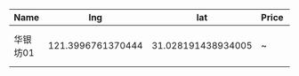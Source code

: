 Name | lng | lat | Price | visit | Wiki 
-- | -- | -- | -- | -- | --
华银坊01 | 121.3996761370444| 31.028191438934005| ~ | 1 | [华银坊01](https://junxnone.github.io/F/#/0055_%E4%BA%8C%E6%89%8B%E6%88%BF_%E9%A9%AC%E6%A1%A5_%E5%8D%8E%E9%93%B6%E5%9D%8A_01)

